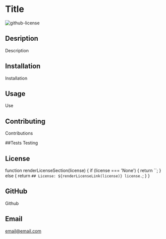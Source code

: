 # Title
  ![github-license](https://img.shields.io/badge/License-Apache2.0-blue.svg)


  ## Desription
  Description

  ## Installation
  Installation

  ## Usage
  Use

  ## Contributing
  Contributions

  ##Tests
  Testing

  ## License
  function renderLicenseSection(license) {
  if (license === 'None') {
    return ``;
  } else {
    return `## License: ${renderLicenseLink(license)} license.`;
  }
}
  
  ## GitHub
  Github

  ## Email
  email@email.com

